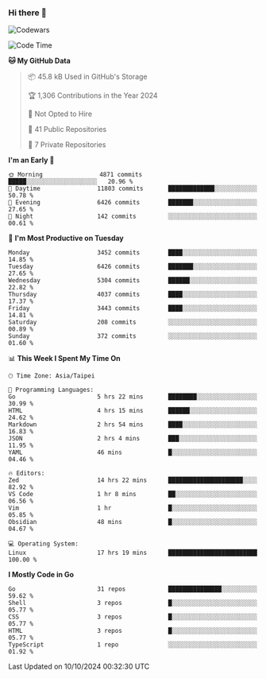 ### Hi there 👋

![Codewars](https://www.codewars.com/users/omegaatt36/badges/small)

<!--START_SECTION:waka-->
![Code Time](http://img.shields.io/badge/Code%20Time-2%2C841%20hrs%2039%20mins-blue)

**🐱 My GitHub Data** 

> 📦 45.8 kB Used in GitHub's Storage 
 > 
> 🏆 1,306 Contributions in the Year 2024
 > 
> 🚫 Not Opted to Hire
 > 
> 📜 41 Public Repositories 
 > 
> 🔑 7 Private Repositories 
 > 
**I'm an Early 🐤** 

```text
🌞 Morning                4871 commits        █████░░░░░░░░░░░░░░░░░░░░   20.96 % 
🌆 Daytime                11803 commits       █████████████░░░░░░░░░░░░   50.78 % 
🌃 Evening                6426 commits        ███████░░░░░░░░░░░░░░░░░░   27.65 % 
🌙 Night                  142 commits         ░░░░░░░░░░░░░░░░░░░░░░░░░   00.61 % 
```
📅 **I'm Most Productive on Tuesday** 

```text
Monday                   3452 commits        ████░░░░░░░░░░░░░░░░░░░░░   14.85 % 
Tuesday                  6426 commits        ███████░░░░░░░░░░░░░░░░░░   27.65 % 
Wednesday                5304 commits        ██████░░░░░░░░░░░░░░░░░░░   22.82 % 
Thursday                 4037 commits        ████░░░░░░░░░░░░░░░░░░░░░   17.37 % 
Friday                   3443 commits        ████░░░░░░░░░░░░░░░░░░░░░   14.81 % 
Saturday                 208 commits         ░░░░░░░░░░░░░░░░░░░░░░░░░   00.89 % 
Sunday                   372 commits         ░░░░░░░░░░░░░░░░░░░░░░░░░   01.60 % 
```


📊 **This Week I Spent My Time On** 

```text
🕑︎ Time Zone: Asia/Taipei

💬 Programming Languages: 
Go                       5 hrs 22 mins       ████████░░░░░░░░░░░░░░░░░   30.99 % 
HTML                     4 hrs 15 mins       ██████░░░░░░░░░░░░░░░░░░░   24.62 % 
Markdown                 2 hrs 54 mins       ████░░░░░░░░░░░░░░░░░░░░░   16.83 % 
JSON                     2 hrs 4 mins        ███░░░░░░░░░░░░░░░░░░░░░░   11.95 % 
YAML                     46 mins             █░░░░░░░░░░░░░░░░░░░░░░░░   04.46 % 

🔥 Editors: 
Zed                      14 hrs 22 mins      █████████████████████░░░░   82.92 % 
VS Code                  1 hr 8 mins         ██░░░░░░░░░░░░░░░░░░░░░░░   06.56 % 
Vim                      1 hr                █░░░░░░░░░░░░░░░░░░░░░░░░   05.85 % 
Obsidian                 48 mins             █░░░░░░░░░░░░░░░░░░░░░░░░   04.67 % 

💻 Operating System: 
Linux                    17 hrs 19 mins      █████████████████████████   100.00 % 
```

**I Mostly Code in Go** 

```text
Go                       31 repos            ███████████████░░░░░░░░░░   59.62 % 
Shell                    3 repos             █░░░░░░░░░░░░░░░░░░░░░░░░   05.77 % 
CSS                      3 repos             █░░░░░░░░░░░░░░░░░░░░░░░░   05.77 % 
HTML                     3 repos             █░░░░░░░░░░░░░░░░░░░░░░░░   05.77 % 
TypeScript               1 repo              ░░░░░░░░░░░░░░░░░░░░░░░░░   01.92 % 
```




 Last Updated on 10/10/2024 00:32:30 UTC
<!--END_SECTION:waka-->

<!--
**omegaatt36/omegaatt36** is a ✨ _special_ ✨ repository because its `README.md` (this file) appears on your GitHub profile.

Here are some ideas to get you started:

- 🔭 I’m currently working on ...
- 🌱 I’m currently learning ...
- 👯 I’m looking to collaborate on ...
- 🤔 I’m looking for help with ...
- 💬 Ask me about ...
- 📫 How to reach me: ...
- 😄 Pronouns: ...
- ⚡ Fun fact: ...
-->
